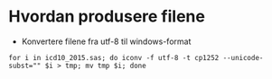 # Hvordan produsere filene

- Konvertere filene fra utf-8 til windows-format

```
for i in icd10_2015.sas; do iconv -f utf-8 -t cp1252 --unicode-subst="" $i > tmp; mv tmp $i; done
```

